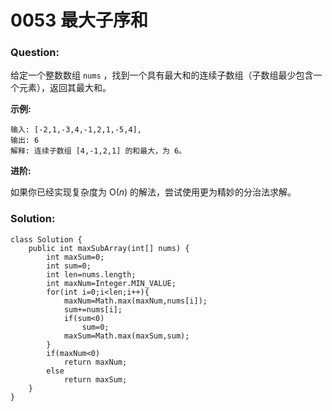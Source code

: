 # 0053 最大子序和

### Question:

给定一个整数数组 `nums` ，找到一个具有最大和的连续子数组（子数组最少包含一个元素），返回其最大和。

**示例:**

```
输入: [-2,1,-3,4,-1,2,1,-5,4],
输出: 6
解释: 连续子数组 [4,-1,2,1] 的和最大，为 6。
```

**进阶:**

如果你已经实现复杂度为 O(*n*) 的解法，尝试使用更为精妙的分治法求解。

### Solution:

```
class Solution {
    public int maxSubArray(int[] nums) {
        int maxSum=0;
        int sum=0;
        int len=nums.length;
        int maxNum=Integer.MIN_VALUE;
        for(int i=0;i<len;i++){
            maxNum=Math.max(maxNum,nums[i]);
            sum+=nums[i];
            if(sum<0)
                sum=0;
            maxSum=Math.max(maxSum,sum);
        }
        if(maxNum<0)
            return maxNum;
        else
            return maxSum;
    }
}
```

